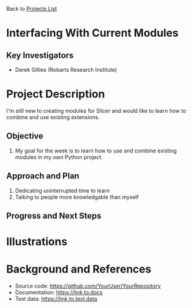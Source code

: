 Back to [Projects List](../../README.md#ProjectsList)

# Interfacing With Current Modules

## Key Investigators

- Derek Gillies (Robarts Research Institute)

# Project Description

I'm still new to creating modules for Slicer and would like to learn how to combine and use existing extensions.

## Objective

1.  My goal for the week is to learn how to use and combine existing modules in my own Python project.

## Approach and Plan

1. Dedicating uninterrupted time to learn
2. Talking to people more knowledgable than myself

## Progress and Next Steps

<!--Describe progress and next steps in a few bullet points as you are making progress.-->

# Illustrations

<!--Add pictures and links to videos that demonstrate what has been accomplished.-->

<!--![Description of picture](Example2.jpg)-->

<!--![Some more images](Example2.jpg)-->

# Background and References

<!--Use this space for information that may help people better understand your project, like links to papers, source code, or data.-->

- Source code: https://github.com/YourUser/YourRepository
- Documentation: https://link.to.docs
- Test data: https://link.to.test.data

